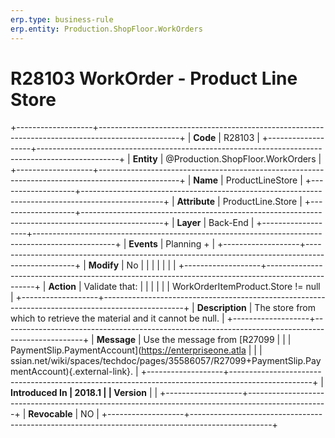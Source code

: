 ```yaml
---
erp.type: business-rule
erp.entity: Production.ShopFloor.WorkOrders
---
```


# R28103 WorkOrder - Product Line Store
+-------------------+--------------------------------------------------------------------------------------------------+
| **Code**          | R28103                                                                                           |
+-------------------+--------------------------------------------------------------------------------------------------+
| **Entity**        | @Production.ShopFloor.WorkOrders                                                                                        |
+-------------------+--------------------------------------------------------------------------------------------------+
| **Name**          | ProductLineStore                                                                                 |
+-------------------+--------------------------------------------------------------------------------------------------+
| **Attribute**     | ProductLine.Store                                                                                |
+-------------------+--------------------------------------------------------------------------------------------------+
| **Layer**         | Back-End                                                                                         |
+-------------------+--------------------------------------------------------------------------------------------------+
| **Events**        | Planning +                                                                                       |
+-------------------+--------------------------------------------------------------------------------------------------+
| **Modify**        | No                                                                                               |
|                   |                                                                                                  |
|                   |                                                                                                  |
+-------------------+--------------------------------------------------------------------------------------------------+
| **Action**        | Validate that:                                                                                   |
|                   |                                                                                                  |
|                   | WorkOrderItemProduct.Store != null                                                               |
+-------------------+--------------------------------------------------------------------------------------------------+
| **Description**   | The store from which to retrieve the material and it cannot be null.                             |
+-------------------+--------------------------------------------------------------------------------------------------+
| **Message**       | Use the message from [R27099                                                                     |
|                   | PaymentSlip.PaymentAccount](https://enterpriseone.atla                                           |
|                   | ssian.net/wiki/spaces/techdoc/pages/35586057/R27099+PaymentSlip.PaymentAccount){.external-link}. |
+-------------------+--------------------------------------------------------------------------------------------------+
| **Introduced In   | 2018.1                                                                                           |
| Version**         |                                                                                                  |
+-------------------+--------------------------------------------------------------------------------------------------+
| **Revocable**     | NO                                                                                               |
+-------------------+--------------------------------------------------------------------------------------------------+

  

  

  
